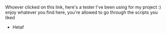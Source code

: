 Whoever clicked on this link, here's a tester I've been using for my project :)
enjoy whatever you find here, you're allowed to go through the scripts you liked
- Hetaf
